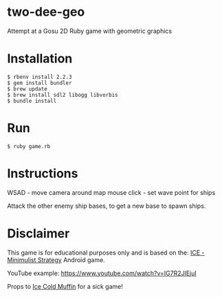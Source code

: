 # two-dee-geo
Attempt at a Gosu 2D Ruby game with geometric graphics

# Installation
````
$ rbenv install 2.2.3
$ gem install bundler
$ brew update
$ brew install sdl2 libogg libvorbis
$ bundle install
````

# Run
````
$ ruby game.rb
````

# Instructions

WSAD - move camera around map
mouse click - set wave point for ships

Attack the other enemy ship bases, to get a new base to spawn ships.

# Disclaimer

This game is for educational purposes only and is based on the:
[ICE - Minimulist Strategy](https://play.google.com/store/apps/details?id=com.queader.ice&hl=en) Android game.

YouTube example: https://www.youtube.com/watch?v=IG7R2JlEjuI

Props to [Ice Cold Muffin](http://www.icecoldmuffin.com/) for a sick game!

